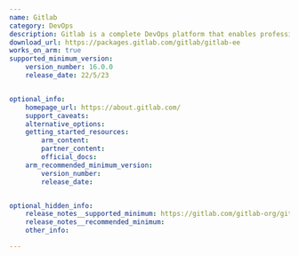 ```yaml
---
name: Gitlab
category: DevOps
description: Gitlab is a complete DevOps platform that enables professionals to perform all the tasks in a project—from project planning and source code management to monitoring and security.
download_url: https://packages.gitlab.com/gitlab/gitlab-ee
works_on_arm: true
supported_minimum_version:
    version_number: 16.0.0
    release_date: 22/5/23


optional_info:
    homepage_url: https://about.gitlab.com/
    support_caveats: 
    alternative_options:
    getting_started_resources:
        arm_content: 
        partner_content:
        official_docs:
    arm_recommended_minimum_version:
        version_number: 
        release_date:


optional_hidden_info:
    release_notes__supported_minimum: https://gitlab.com/gitlab-org/gitlab/-/releases/v16.0.0-ee
    release_notes__recommended_minimum:
    other_info: 

---
```

